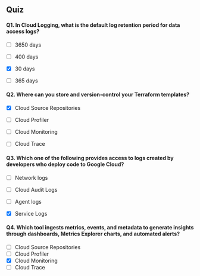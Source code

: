 ## Quiz


#### Q1. In Cloud Logging, what is the default log retention period for data access logs?

- [ ] 3650 days
- [ ] 400 days
- [x] 30 days
- [ ] 365 days


#### Q2. Where can you store and version-control your Terraform templates?

- [x] Cloud Source Repositories
- [ ] Cloud Profiler
- [ ] Cloud Monitoring
- [ ] Cloud Trace


#### Q3. Which one of the following provides access to logs created by developers who deploy code to Google Cloud?

- [ ] Network logs
- [ ] Cloud Audit Logs
- [ ] Agent logs
- [x] Service Logs


#### Q4. Which tool ingests metrics, events, and metadata to generate insights through dashboards, Metrics Explorer charts, and automated alerts?

- [ ] Cloud Source Repositories
- [ ] Cloud Profiler
- [x] Cloud Monitoring
- [ ] Cloud Trace
